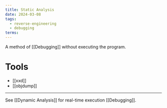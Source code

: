 ```yaml
---
title: Static Analysis
date: 2024-03-08
tags:
  - reverse-engineering
  - debugging
terms:
---
```


A method of [[Debugging]] without executing the program.

# Tools

- [[xxd]]
- [[objdump]]

---

See [[Dynamic Analysis]] for real-time execution [[Debugging]].